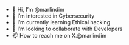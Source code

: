 - 👋 Hi, I’m @marlindim
- 👀 I’m interested in Cybersecurity
- 🌱 I’m currently learning Ethical hacking
- 💞️ I’m looking to collaborate with Developers
- 📫 How to reach me on X.@marlindim

<!---
marlindim/marlindim is a ✨ special ✨ repository because its `README.md` (this file) appears on your GitHub profile.
You can click the Preview link to take a look at your changes.
--->
